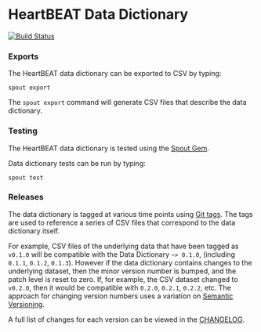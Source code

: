 HeartBEAT Data Dictionary
=========================

[![Build Status](https://travis-ci.com/nsrr/heartbeat-data-dictionary.svg?branch=master)](https://travis-ci.com/nsrr/heartbeat-data-dictionary)

### Exports

The HeartBEAT data dictionary can be exported to CSV by typing:

```
spout export
```

The `spout export` command will generate CSV files that describe the data
dictionary.


### Testing

The HeartBEAT data dictionary is tested using the
[Spout Gem](https://github.com/nsrr/spout).

Data dictionary tests can be run by typing:

```
spout test
```


### Releases

The data dictionary is tagged at various time points using
[Git tags](http://git-scm.com/book/en/Git-Basics-Tagging). The tags are used to
reference a series of CSV files that correspond to the data dictionary itself.

For example, CSV files of the underlying data that have been tagged as `v0.1.0`
will be compatible with the Data Dictionary `~> 0.1.0`,
(including `0.1.1`, `0.1.2`, `0.1.3`). However if the data dictionary contains
changes to the underlying dataset, then the minor version number is bumped, and
the patch level is reset to zero. If, for example, the CSV dataset changed to
`v0.2.0`, then it would be compatible with `0.2.0`, `0.2.1`, `0.2.2`, etc. The
approach for changing version numbers uses a variation on
[Semantic Versioning](http://semver.org).

A full list of changes for each version can be viewed in the
[CHANGELOG](https://github.com/nsrr/heartbeat-data-dictionary/blob/master/CHANGELOG.md).

